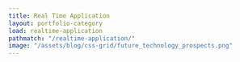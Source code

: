 ```yaml
---
title: Real Time Application
layout: portfolio-category
load: realtime-application
pathmatch: "/realtime-application/"
image: "/assets/blog/css-grid/future_technology_prospects.png"
---
```


